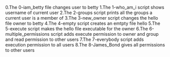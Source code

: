 0.The 0-iam_betty file changes user to betty
1.The 1-who_am_i script shows username of current user
2.The 2-groups script prints all the groups a current user is a member of
3.The 3-new_owner script changes the hello file owner to betty
4.The 4-empty script creates an emtpty file hello
5.The 5-execute script makes the hello file executable for the owner
6.The 6-multiple_permissions script adds execute permission to owner and group and read permission to other users
7.The 7-everybody script adds execution permission to all users
8.The 8-James_Bond gives all permissions to other users 